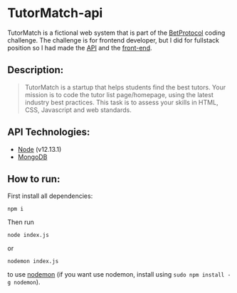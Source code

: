# TutorMatch-api
TutorMatch is a fictional web system that is part of the [BetProtocol](https://early.betprotocol.com/) coding challenge. The challenge is for frontend developer, but I did for fullstack position so I had made the [API](https://github.com/igorcaavalcante/TutorMatch-api) and the [front-end](https://github.com/igorcaavalcante/TutorMatch-front).

## Description:

> TutorMatch is a startup that helps students find the best tutors. Your mission is to code the
tutor list page/homepage, using the latest industry best practices. This task is to assess your skills in HTML, CSS, Javascript and web standards.

## API Technologies:

* [Node](https://nodejs.org/en/download/) (v12.13.1)
* [MongoDB](https://docs.mongodb.com/manual/administration/install-community/)

## How to run:

First install all dependencies:

```
npm i
```

Then run

```
node index.js
```
or
```
nodemon index.js
```
to use [nodemon](https://nodemon.io/) (if you want use nodemon, install using `sudo npm install -g nodemon`).
